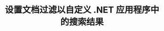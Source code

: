 ---
############################# Static ############################
layout: "auto-gen-gist"
draft: false
path: "zh/search/net/filters/xlt/"
otherformats: PDF DOC DOT DOCX DOCM DOTX DOTM TXT ODT OTT RTF XLS XLSX XLSM XLSB XLTX XLTM XLA XLAM ODS OTS CSV TSV XML PPT PPS POT PPTX PPTM POTX POTM PPSX PPSM ODP PST OST EML EMLX MSG ONE ZIP XHTML MHTML MD CHM EPUB  FB2 

############################# Head ############################
head_title: "通过在 .NET 应用程序中设置文档过滤来自定义搜索结果"
head_description: "GroupDocs.Search .NET API 允许软件开发人员搜索 XLT Documents 文档并通过在 .NET 应用程序中应用文档过滤来自定义搜索结果。"

############################# Header ############################
title: "设置文档过滤以自定义 .NET 应用程序中的搜索结果"
description: "GroupDocs.Search .NET API 帮助软件专业人士添加文档搜索功能并通过在其 .NET 应用程序中应用文档过滤来自定义搜索结果。"

######################### Download Button #######################
button:
    enable: true

############################# About ############################
about:
    enable: true
    title: "如何通过 .NET 在搜索结果中应用文档过滤？"
    content: |
       过滤是一种非常有用的技术，它使用户能够检查和处理功能。 文档过滤为用户提供了一种轻松导航结果和查找所需内容的方法。 它还赋予用户将搜索限制在特定部分或特定文档类型的权力。 GroupDocs.Search for .NET 是功能丰富的高性能文档搜索 API，使软件开发人员能够构建可以实现文本搜索和索引的应用程序。 它支持一些最流行的文档格式，例如 PDF、HTML、Outlook 电子邮件、Microsoft Office Word、Excel 工作表、PowerPoint 演示文稿、Outlook MSG、PST 等等。 API 完全支持为搜索结果设置文档归档。 您可以使用多种文件管理器来自定义搜索结果，例如文件路径过滤器、文件扩展名过滤器、属性过滤器等等。 也可以通过使用布尔运算符 AND、OR & NOT 等来组合搜索文档过滤器。

############################# content ############################
steps:
    enable: true
    block:
    - title_left: "在通过 .NET 搜索 XLT 文档时设置文档过滤器"
      content_left: |
       GroupDocs.Search .NET API 帮助软件开发人员在他们的 .NET 应用程序中添加搜索功能。 下面的 .NET 代码示例演示了如何应用文档过滤器来搜索各种类型的文档，只需几行代码。

      title_right: "在搜索 XLT 文档时应用文档过滤器"
      content_right: |
       * 首先，您需要指定索引文件夹和文档文件夹的路径。
       * 通过调用 [Index](https://apireference.groupdocs.com/search/net/groupdocs.search/index/constructors/2) 类的实例在指定文件夹中创建索引
       * 通过调用[Search](https://apireference.groupdocs.com/search/net/groupdocs.search/index/methods/search)方法从指定文件夹索引文档
       * 创建搜索选项对象 [SearchOptions](https://apireference.groupdocs.com/search/net/groupdocs.search.options/searchoptions)
       * 通过调用[SearchDocumentFilter](https://apireference.groupdocs.com/search/net/groupdocs.search.options/searchoptions/properties/searchdocumentfilter) 设置文档过滤器
       * 开始搜索并显示搜索结果
        
      gisthash: "77cafabe4e9c9256217b4326e26a59d0"
      gistfile: "set_document_filter_in_search_dotnet.cs"

    - title_left: "如何通过 .NET 组合搜索文档过滤器"
      content_left: |
        GroupDocs.Search for .NET 允许软件程序员在搜索时组合搜索文档过滤器，以控制在 C# .NET 应用程序内部搜索时应返回找到的哪些文档。 以下 .NET 代码示例展示了如何在 C# 应用程序中使用布尔运算符 AND、OR、NOT 等组合搜索文档过滤器。 

      title_right: "在搜索 XLT 文件时组合搜索文档过滤器"
      content_right: |
       * 首先，您需要指定索引文件夹和文档文件夹的路径。
       * 创建一个 AND 复合过滤器，返回所有在其完整路径中包含单词“Einstein”的 FB2 和 EPUB 文档
       * 通过调用[SearchDocumentFilter](https://apireference.groupdocs.com/search/net/groupdocs.search.options/searchoptions/properties/searchdocumentfilter) 创建filter1
       * 通过调用[SearchDocumentFilter](https://apireference.groupdocs.com/search/net/groupdocs.search.options/searchoptions/properties/searchdocumentfilter) 创建filter2
       * 通过调用 [andFilter](https://apireference.groupdocs.com/search/net/groupdocs.search.options/searchdocumentfilter/methods/createand) 方法组合过滤器
       * 创建一个 OR 复合过滤器，返回所有 DOC、DOCX、PDF 和所有在其完整路径中包含单词 Einstein 的文档
       * 通过调用[SearchDocumentFilter](https://apireference.groupdocs.com/search/net/groupdocs.search.options/searchoptions/properties/searchdocumentfilter) 创建filter3
       * 通过调用[SearchDocumentFilter](https://apireference.groupdocs.com/search/net/groupdocs.search.options/searchoptions/properties/searchdocumentfilter) 创建filter4
       * 通过调用 [orFilter](https://apireference.groupdocs.com/search/net/groupdocs.search.options/searchdocumentfilter/methods/createor) 方法组合过滤器
       * 创建一个过滤器，返回除 TXT 文档之外的所有找到的文档
       * 通过调用[SearchDocumentFilter](https://apireference.groupdocs.com/search/net/groupdocs.search.options/searchoptions/properties/searchdocumentfilter) 创建filter4
       * Appy 不通过调用 [notFilter](https://apireference.groupdocs.com/search/net/groupdocs.search.options/searchdocumentfilter/methods/createnot) 方法进行过滤

      gisthash: "db4efe513cbd34925231be10a992f23c"
      gistfile: "combine_document_filter_in_search_dotnet.cs"
      
    - title_left: "系统要求"
      content_left: |
       所有主要平台和操作系统都支持 GroupDocs.Search for .NET。 如需完整的系统要求指南，请在执行以下代码之前访问 [系统要求](https://docs.groupdocs.com/search/net/system-requirements/)，请确保您已安装以下先决条件 系统：
         * 操作系统：Microsoft Windows、Linux、MacOS
         * 开发环境：Visual Studio、Xamarin、MonoDevelop 等
         * 框架：.NET Framework、.NET Standard、.NET Core、Mono
         * 获取最新版本的 GroupDocs.Search 从 [NuGet](https://www.nuget.org/packages/GroupDocs.search/) 搜索 .NET API
        
      title_right: "为什么使用 GroupDocs.Search"
      content_right: |
        * 在内存和磁盘上创建搜索索引。
        * 从文件、流或结构索引的能力。
        * 受密码保护的文档索引支持。
        * 支持合并多个索引。
        * 在搜索索引期间过滤文档。
        * 搜索期间的拼写检查支持。
        * 完全支持混合字符
        * 将不同类型的搜索组合到一个搜索查询中。
        * 简单的单词和正则表达式搜索支持
        * 完全支持搜索查询中的别名替换。

demos:
    enable: true
        

more_formats:
    enable: true


back_to_top:
    enable: true
---